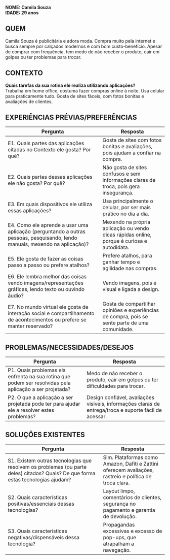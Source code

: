 **NOME: Camila Souza**  
**IDADE:  29 anos**
## QUEM
Camila Souza é publicitária e adora moda. Compra muito pela internet e busca sempre por calçados modernos e com bom custo-benefício. Apesar de comprar com frequência, tem medo de não receber o produto, cair em golpes ou ter problemas para trocar.

## CONTEXTO
**Quais tarefas da sua rotina ele realiza utilizando aplicações?**  
Trabalha em home office, costuma fazer compras online à noite. Usa celular para praticamente tudo. Gosta de sites fáceis, com fotos bonitas e avaliações de clientes.

## EXPERIÊNCIAS PRÉVIAS/PREFERÊNCIAS
| Pergunta | Resposta |
| -------- | -------- |
| E1. Quais partes das aplicações citadas no Contexto ele gosta? Por quê?| Gosta de sites com fotos bonitas e avaliações, pois ajudam a confiar na compra.|
| E2. Quais partes dessas aplicações ele não gosta? Por quê?|Não gosta de sites confusos e sem informações claras de troca, pois gera insegurança.     |
| E3. Em quais dispositivos ele utiliza essas aplicações?| Usa principalmente o celular, por ser mais prático no dia a dia. |
| E4. Como ele aprende a usar uma aplicação (perguntando a outras pessoas, pesquisando, lendo manuais, mexendo na aplicação)?|Mexendo na própria aplicação ou vendo dicas rápidas online, porque é curiosa e autodidata.  |
| E5. Ele gosta de fazer as coisas passo a passo ou prefere atalhos?| Prefere atalhos, para ganhar tempo e agilidade nas compras.   |
| E6. Ele lembra melhor das coisas vendo imagens/representações gráficas, lendo texto ou ouvindo áudio?|Vendo imagens, pois é visual e ligada a design. |
| E7. No mundo virtual ele gosta de interação social e compartilhamento de acontecimentos ou prefere se manter reservado?|Gosta de compartilhar opiniões e experiências de compra, pois se sente parte de uma comunidade.|

## PROBLEMAS/NECESSIDADES/DESEJOS
| Pergunta | Resposta |
| -------- | -------- |
| P1. Quais problemas ela enfrenta na sua rotina que podem ser resolvidas pela aplicação a ser projetada?|Medo de não receber o produto, cair em golpes ou ter dificuldades para trocar. |
| P2. O que a aplicação a ser projetada pode ter para ajudar ele a resolver estes problemas?|Design confiável, avaliações visíveis, informações claras de entrega/troca e suporte fácil de acessar. |

## SOLUÇÕES EXISTENTES
| Pergunta | Resposta |
| -------- | -------- |
| S1. Existem outras tecnologias que resolvem os problemas (ou parte deles) citados? Quais? De que forma estas tecnologias ajudam?|Sim. Plataformas como Amazon, Dafiti e Zattini oferecem avaliações, rastreio e política de troca clara. |
| S2. Quais características positivas/essenciais dessas tecnologias?|Layout limpo, comentários de clientes, segurança no pagamento e garantia de devolução. |
| S3. Quais características negativas/dispensáveis dessa tecnologia?|Propagandas excessivas e excesso de pop-ups, que atrapalham a navegação.     |

